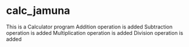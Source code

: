 # calc_jamuna
This is a Calculator program
Addition operation is added
Subtraction operation is added
Multiplication operation is added
Division operation is added
